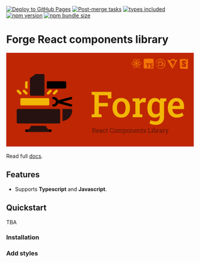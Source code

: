 [![Deploy to GitHub Pages](https://github.com/morewings/react-forge-ui/actions/workflows/pages.yml/badge.svg)](https://github.com/morewings/react-forge-ui/actions/workflows/pages.yml)
[![Post-merge tasks](https://github.com/morewings/react-forge-ui/actions/workflows/merge-jobs.yml/badge.svg)](https://github.com/morewings/react-forge-ui/actions/workflows/merge-jobs.yml)
[![types included](https://img.shields.io/github/package-json/types/morewings/react-forge-ui)](https://github.com/morewings/react-forge-ui)
[![npm version](https://badge.fury.io/js/react-forge-ui.svg)](https://www.npmjs.com/package/react-forge-ui)
[![npm bundle size](https://img.shields.io/bundlephobia/minzip/react-forge-ui)](https://bundlephobia.com/result?p=react-forge-ui)

# Forge React components library


[![NPM library Create React App template logo](./design/logo.png)](#)

Read full [docs](https://morewings.github.io/react-forge-ui/).

## Features

- Supports **Typescript** and **Javascript**.

## Quickstart

TBA

### Installation

### Add styles


